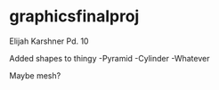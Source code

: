 # graphicsfinalproj

Elijah Karshner Pd. 10

Added shapes to thingy
-Pyramid
-Cylinder
-Whatever

Maybe mesh?
